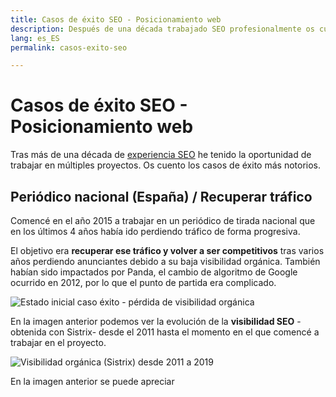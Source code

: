 ```yaml
---
title: Casos de éxito SEO - Posicionamiento web
description: Después de una década trabajado SEO profesionalmente os cuento mis aprendizajes
lang: es_ES
permalink: casos-exito-seo

---
```


# Casos de éxito SEO - Posicionamiento web

Tras más de una década de [experiencia SEO](experiencia-seo) he tenido la oportunidad de trabajar en múltiples proyectos. Os cuento los casos de éxito más notorios.

## Periódico nacional (España) / Recuperar tráfico

Comencé en el año 2015 a trabajar en un periódico de tirada nacional que en los últimos 4 años había ido perdiendo tráfico de forma progresiva.

El objetivo era **recuperar ese tráfico y volver a ser competitivos** tras varios años perdiendo anunciantes debido a su baja visibilidad orgánica. También habían sido impactados por Panda, el cambio de algoritmo de Google ocurrido en 2012, por lo que el punto de partida era complicado.

![Estado inicial caso éxito - pérdida de visibilidad orgánica](https://i.imgur.com/esO1WW0.png)

En la imagen anterior podemos ver la evolución de la **visibilidad SEO** -obtenida con Sistrix- desde el 2011 hasta el momento en el que comencé a trabajar en el proyecto.



![Visibilidad orgánica (Sistrix) desde 2011 a 2019](https://i.imgur.com/n08VP9W.png)

En la imagen anterior se puede apreciar
<!--stackedit_data:
eyJoaXN0b3J5IjpbMTM1NTA0NzI2NCwtODY4MjU0MjkxLC0xNT
g2MDMwMDM4LDE3MjU4ODgzNTksMzg1MTM4MDI0LDEwMjg0NzU1
MDBdfQ==
-->